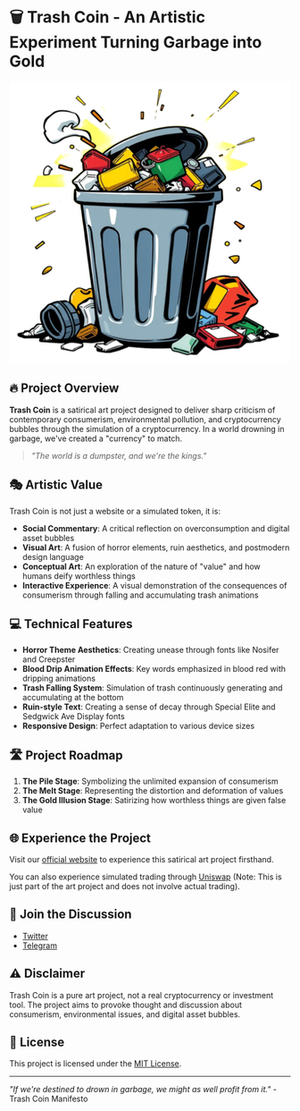 # 🗑️ Trash Coin - An Artistic Experiment Turning Garbage into Gold

![Trash Coin Banner](assets/images/trash-favicon.png)

## 🔥 Project Overview

**Trash Coin** is a satirical art project designed to deliver sharp criticism of contemporary consumerism, environmental pollution, and cryptocurrency bubbles through the simulation of a cryptocurrency. In a world drowning in garbage, we've created a "currency" to match.

> *"The world is a dumpster, and we're the kings."*

## 🎭 Artistic Value

Trash Coin is not just a website or a simulated token, it is:

- **Social Commentary**: A critical reflection on overconsumption and digital asset bubbles
- **Visual Art**: A fusion of horror elements, ruin aesthetics, and postmodern design language
- **Conceptual Art**: An exploration of the nature of "value" and how humans deify worthless things
- **Interactive Experience**: A visual demonstration of the consequences of consumerism through falling and accumulating trash animations

## 💻 Technical Features

- **Horror Theme Aesthetics**: Creating unease through fonts like Nosifer and Creepster
- **Blood Drip Animation Effects**: Key words emphasized in blood red with dripping animations
- **Trash Falling System**: Simulation of trash continuously generating and accumulating at the bottom
- **Ruin-style Text**: Creating a sense of decay through Special Elite and Sedgwick Ave Display fonts
- **Responsive Design**: Perfect adaptation to various device sizes

## 🛣️ Project Roadmap

1. **The Pile Stage**: Symbolizing the unlimited expansion of consumerism
2. **The Melt Stage**: Representing the distortion and deformation of values
3. **The Gold Illusion Stage**: Satirizing how worthless things are given false value

## 🌐 Experience the Project

Visit our [official website](https://trashcoin.art) to experience this satirical art project firsthand.

You can also experience simulated trading through [Uniswap](https://app.uniswap.org/) (Note: This is just part of the art project and does not involve actual trading).

## 🤝 Join the Discussion

- [Twitter](https://twitter.com/trashcoin)
- [Telegram](https://t.me/trashcoin)

## ⚠️ Disclaimer

Trash Coin is a pure art project, not a real cryptocurrency or investment tool. The project aims to provoke thought and discussion about consumerism, environmental issues, and digital asset bubbles.

## 📜 License

This project is licensed under the [MIT License](LICENSE).

---

*"If we're destined to drown in garbage, we might as well profit from it."* - Trash Coin Manifesto 